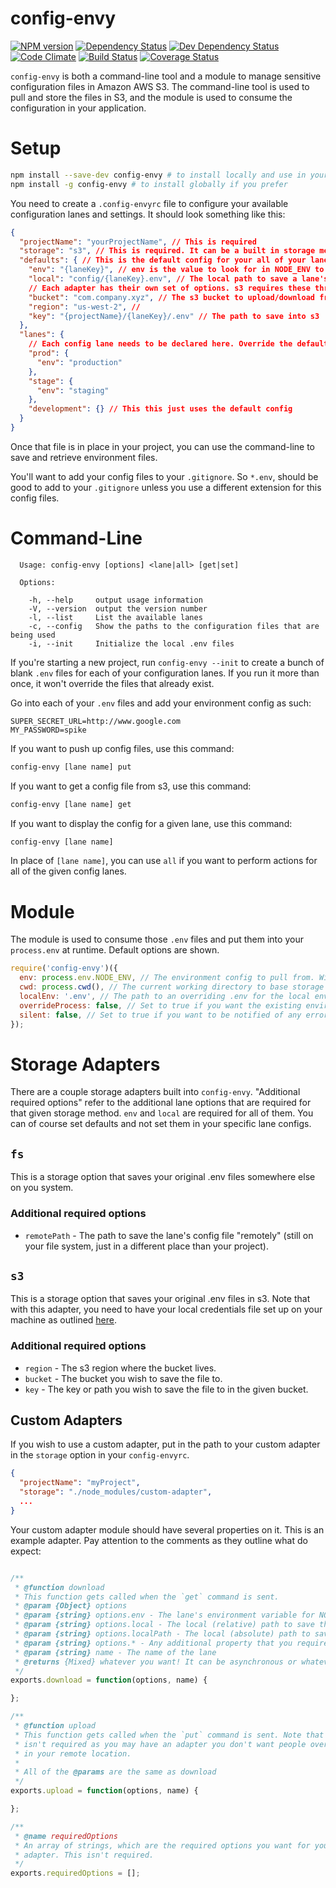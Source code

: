 # config-envy

[![NPM version](http://img.shields.io/npm/v/config-envy.svg?style=flat)](https://www.npmjs.org/package/config-envy)
[![Dependency Status](http://img.shields.io/david/VivintSolar/config-envy.svg?style=flat)](https://david-dm.org/VivintSolar/config-envy)
[![Dev Dependency Status](http://img.shields.io/david/dev/VivintSolar/config-envy.svg?style=flat)](https://david-dm.org/VivintSolar/config-envy#info=devDependencies&view=table)
[![Code Climate](http://img.shields.io/codeclimate/github/VivintSolar/config-envy.svg?style=flat)](https://codeclimate.com/github/VivintSolar/config-envy)
[![Build Status](http://img.shields.io/travis/VivintSolar/config-envy/master.svg?style=flat)](https://travis-ci.org/VivintSolar/config-envy)
[![Coverage Status](http://img.shields.io/codeclimate/coverage/github/VivintSolar/config-envy.svg?style=flat)](https://codeclimate.com/github/VivintSolar/config-envy)

`config-envy` is both a command-line tool and a module to manage sensitive
configuration files in Amazon AWS S3. The command-line tool is used to pull and
store the files in S3, and the module is used to consume the configuration in
your application.

# Setup

```sh
npm install --save-dev config-envy # to install locally and use in your package.json scripts
npm install -g config-envy # to install globally if you prefer
```

You need to create a `.config-envyrc` file to configure your available
configuration lanes and settings. It should look something like this:

```json
{
  "projectName": "yourProjectName", // This is required
  "storage": "s3", // This is required. It can be a built in storage method (like s3) or a path to your own storage method adapter
  "defaults": { // This is the default config for your all of your lanes.
    "env": "{laneKey}", // env is the value to look for in NODE_ENV to use the specified .env file
    "local": "config/{laneKey}.env", // The local path to save a lane's .env
    // Each adapter has their own set of options. s3 requires these three for each lane
    "bucket": "com.company.xyz", // The s3 bucket to upload/download from
    "region": "us-west-2", //
    "key": "{projectName}/{laneKey}/.env" // The path to save into s3
  },
  "lanes": {
    // Each config lane needs to be declared here. Override the default options in each lane as needed
    "prod": {
      "env": "production"
    },
    "stage": {
      "env": "staging"
    },
    "development": {} // This this just uses the default config
  }
}
```

Once that file is in place in your project, you can use the command-line to save
and retrieve environment files.

You'll want to add your config files to your `.gitignore`. So `*.env`, should
be good to add to your `.gitignore` unless you use a different extension for
this config files.

# Command-Line

```
  Usage: config-envy [options] <lane|all> [get|set]

  Options:

    -h, --help     output usage information
    -V, --version  output the version number
    -l, --list     List the available lanes
    -c, --config   Show the paths to the configuration files that are being used
    -i, --init     Initialize the local .env files
```

If you're starting a new project, run `config-envy --init` to create a bunch of
blank `.env` files for each of your configuration lanes. If you run it more than
once, it won't override the files that already exist.

Go into each of your `.env` files and add your environment config as such:

```
SUPER_SECRET_URL=http://www.google.com
MY_PASSWORD=spike
```

If you want to push up config files, use this command:

```sh
config-envy [lane name] put
```

If you want to get a config file from s3, use this command:

```sh
config-envy [lane name] get
```

If you want to display the config for a given lane, use this command:

```sh
config-envy [lane name]
```

In place of `[lane name]`, you can use `all` if you want to perform actions for
all of the given config lanes.

# Module

The module is used to consume those `.env` files and put them into your
`process.env` at runtime. Default options are shown.

```js
require('config-envy')({
  env: process.env.NODE_ENV, // The environment config to pull from. Will be based on the `env` property of the lane
  cwd: process.cwd(), // The current working directory to base storage options from
  localEnv: '.env', // The path to an overriding .env for the local environment
  overrideProcess: false, // Set to true if you want the existing environment variables to be overridden by your .env files
  silent: false, // Set to true if you want to be notified of any errors that happen when trying to read your .env files
});
```

# Storage Adapters

There are a couple storage adapters built into `config-envy`. "Additional
required options" refer to the additional lane options that are required for
that given storage method. `env` and `local` are required for all of them. You
can of course set defaults and not set them in your specific lane configs.

## `fs`

This is a storage option that saves your original .env files somewhere else on
you system.

### Additional required options

* `remotePath` - The path to save the lane's config file "remotely" (still on
  your file system, just in a different place than your project).

## `s3`

This is a storage option that saves your original .env files in s3. Note that
with this adapter, you need to have your local credentials file set up on your
machine as outlined
[here](http://docs.aws.amazon.com/AWSJavaScriptSDK/guide/node-configuring.html#Creating_the_Shared_Credentials_File).

### Additional required options

* `region` - The s3 region where the bucket lives.
* `bucket` - The bucket you wish to save the file to.
* `key` - The key or path you wish to save the file to in the given bucket.

## Custom Adapters

If you wish to use a custom adapter, put in the path to your custom adapter in
the `storage` option in your `config-envyrc`.

```json
{
  "projectName": "myProject",
  "storage": "./node_modules/custom-adapter",
  ...
}
```

Your custom adapter module should have several properties on it. This is an
example adapter. Pay attention to the comments as they outline what do expect:

```js

/**
 * @function download
 * This function gets called when the `get` command is sent.
 * @param {Object} options
 * @param {string} options.env - The lane's environment variable for NODE_ENV
 * @param {string} options.local - The local (relative) path to save the file
 * @param {string} options.localPath - The local (absolute) path to save the file
 * @param {string} options.* - Any additional property that you required
 * @param {string} name - The name of the lane
 * @returns {Mixed} whatever you want! It can be asynchronous or whatever.
 */
exports.download = function(options, name) {

};

/**
 * @function upload
 * This function gets called when the `put` command is sent. Note that this
 * isn't required as you may have an adapter you don't want people overwriting
 * in your remote location.
 *
 * All of the @params are the same as download
 */
exports.upload = function(options, name) {

};

/**
 * @name requiredOptions
 * An array of strings, which are the required options you want for your
 * adapter. This isn't required.
 */
exports.requiredOptions = [];

```
